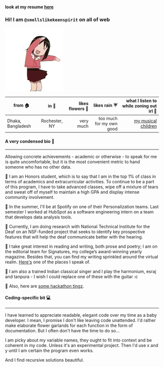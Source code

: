
#### look at my resume [here](https://github.com/smellslikekeenspirit/smellslikekeenspirit/blob/master/PriontiNasirResume.pdf)
### Hi! I am `@smellslikekeenspirit` on all of web 

![](hi.gif)

| from 🏠 | in 📍 | likes flowers 💐 | likes rain ☔ | what I listen to while zoning out irl 🎵 |
|----------|:-------------:|---------:|---------:|---------:|
| Dhaka, Bangladesh|Rochester, NY  |very much| too much for my own good| [my musical children](https://open.spotify.com/user/21vqey65jhjiyu5kgcpikybwq) |


#### A very condensed bio :cherry_blossom:
---
Allowing concrete achievements - academic or otherwise - to speak for me is quite uncomfortable, but it is the most convenient metric to hand someone who has no other data. 

:tulip: I am an Honors student, which is to say that I am in the top 1% of class in terms of academics and extracurricular activities. To continue to be a part of this program, I have to take advanced classes, wipe off a mixture of tears and sweat off of myself to maintain a high GPA and display intense community involvement. 

:maple_leaf: In the summer, I'll be at Spotify on one of their Personalization teams. Last semester I worked at HubSpot as a software engineering intern on a team that develops data analysis tools. 

:sunflower: Currently, I am doing research with National Technical Institute for the Deaf on an NSF-funded project that seeks to identify key prospective features that will help the deaf communicate better with the hearing. 

:hibiscus: I take great interest in reading and writing, both prose and poetry; I am on the editorial team for Signatures, my college’s award-winning yearly magazine. Besides that, you can find my writing sprinkled around the virtual realm. [Here's](https://medium.com/@priontinasir) one of the places I speak of. 

:rose: I am also a trained Indian classical singer and I play the harmonium, esraj and tanpura - I wish I could replace one of these with the guitar :c

💮 Also, here are [some hackathon tingz](https://devpost.com/smellslikekeenspirit).

#### Coding-specific bit :computer:
---

I have learned to appreciate readable, elegant code over my time as a baby developer. I mean, I promise I don't like leaving code unattended. I'd rather make elaborate flower garlands for each function in the form of documentation. But I often don't have the time to do so...

I am picky about my variable names, they ought to fit into context and be coherent in my code. Unless it's an experimental project. Then I'd use x and y until I am certain the program even works. 

And I find recursive solutions beautiful. 
